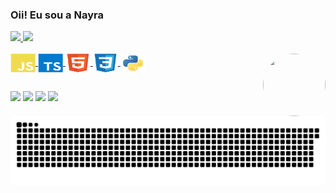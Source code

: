 ### Oii! Eu sou a Nayra

<div align="left">
  <a href="https://github.com/NayraYagami">
  <img height="150em" src="https://github-readme-stats.vercel.app/api?username=NayraYagami&show_icons=true&theme=dracula&include_all_commits=true&count_private=true"/>
  <img height="150em" src="https://github-readme-stats.vercel.app/api/top-langs/?username=NayraYagami&layout=compact&langs_count=all&theme=dracula"/>
</div>
  
<div style="display: inline_block"><br>
  <img align="center" alt="Nay-Js" height="30" width="40" src="https://raw.githubusercontent.com/devicons/devicon/master/icons/javascript/javascript-plain.svg">
  <img align="center" alt="Nay-Ts" height="30" width="40" src="https://raw.githubusercontent.com/devicons/devicon/master/icons/typescript/typescript-plain.svg">
  <img align="center" alt="Nay-HTML" height="30" width="40" src="https://raw.githubusercontent.com/devicons/devicon/master/icons/html5/html5-original.svg">
  <img align="center" alt="Nay-CSS" height="30" width="40" src="https://raw.githubusercontent.com/devicons/devicon/master/icons/css3/css3-original.svg">
  <img align="center" alt="Nay-Python" height="30" width="40"       
src="https://raw.githubusercontent.com/devicons/devicon/master/icons/python/python-original.svg">
  <img align="right" height="100" style="border-radius:50px;" src="https://i.picasion.com/pic91/38059fa28d08f4347f18eb7f4d6ef340.gif" width="100" height="100" border="0"/>
</div>
  
  ##
  
<div> 
  
  <a href="https://instagram.com/nayrayagami" target="_blank"><img src="https://img.shields.io/badge/-Instagram-%23E4405F?style=for-the-badge&logo=instagram&logoColor=white" target="_blank"></a>
 <a href="https://discord.gg/pMH2S7JQ" target="_blank"><img src="https://img.shields.io/badge/Discord-7289DA?style=for-the-badge&logo=discord&logoColor=white" target="_blank"></a> 
  <a href = "mailto:nayra.nsppp@gmail.com"><img src="https://img.shields.io/badge/-Gmail-%23333?style=for-the-badge&logo=gmail&logoColor=white" target="_blank"></a>
  <a href="https://www.linkedin.com/in/nayra-silva-549686202/" target="_blank"><img src="https://img.shields.io/badge/-LinkedIn-%230077B5?style=for-the-badge&logo=linkedin&logoColor=white" target="_blank"></a> 
</div>


  ![Snake animation](https://github.com/NayraYagami/NayraYagami/blob/output/github-contribution-grid-snake.svg)
